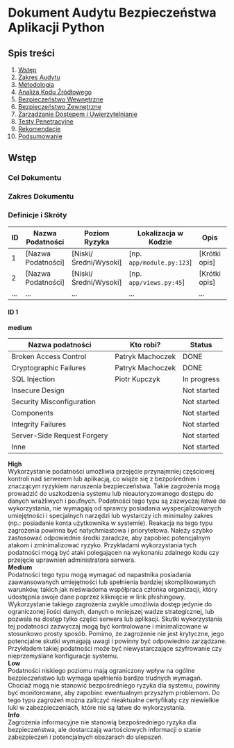 # Dokument Audytu Bezpieczeństwa Aplikacji Python

## Spis treści
1. [Wstęp](#wstęp)
2. [Zakres Audytu](#zakres-audytu)
3. [Metodologia](#metodologia)
4. [Analiza Kodu Źródłowego](#analiza-kodu-źródłowego)
5. [Bezpieczeństwo Wewnętrzne](#bezpieczeństwo-wewnętrzne)
6. [Bezpieczeństwo Zewnętrzne](#bezpieczeństwo-zewnętrzne)
7. [Zarządzanie Dostępem i Uwierzytelnianie](#zarządzanie-dostępem-i-uwierzytelnianie)
8. [Testy Penetracyjne](#testy-penetracyjne)
9. [Rekomendacje](#rekomendacje)
10. [Podsumowanie](#podsumowanie)

## Wstęp
### Cel Dokumentu
### Zakres Dokumentu
### Definicje i Skróty


| ID | Nazwa Podatności | Poziom Ryzyka | Lokalizacja w Kodzie | Opis | Status Naprawy |
|----|------------------|---------------|----------------------|------|----------------|
| 1  | [Nazwa Podatności] | [Niski/Średni/Wysoki] | [np. `app/module.py:123`] | [Krótki opis] | [Niezałatwione/Załatwione] |
| 2  | [Nazwa Podatności] | [Niski/Średni/Wysoki] | [np. `app/views.py:45`] | [Krótki opis] | [Niezałatwione/Załatwione] |
| ... | ... | ... | ... | ... | ... |

#### ID 1
**medium**

| Nazwa podatności                | Kto robi?          | Status        |
|-------------------------------|------------------|---------------|
| Broken Access Control         | Patryk Machoczek  | DONE          |
| Cryptographic Failures        | Patryk Machoczek  | DONE          |
| SQL Injection                 | Piotr Kupczyk     | In progress   |
| Insecure Design               |                    | Not started   |
| Security Misconfiguration     |                    | Not started   |
| Components                    |                    | Not started   |
| Integrity Failures            |                    | Not started   |
| Server-Side Request Forgery   |                    | Not started   |
| Inne                          |                    | Not started   |

**High**
</br>
Wykorzystanie podatności umożliwia przejęcie przynajmniej częściowej kontroli nad serwerem lub aplikacją, co wiąże się z bezpośrednim i znaczącym ryzykiem naruszenia bezpieczeństwa. Takie zagrożenia mogą prowadzić do uszkodzenia systemu lub nieautoryzowanego dostępu do danych wrażliwych i poufnych. Podatności tego typu są zazwyczaj łatwe do wykorzystania, nie wymagają od sprawcy posiadania wyspecjalizowanych umiejętności i specjalnych narzędzi lub wystarczy ich minimalny zakres (np.: posiadanie konta użytkownika w systemie). Reakacja na tego typu zagrożenia powinna być natychmiastowa i priorytetowa. Należy szybko zastosować odpowiednie środki zaradcze, aby zapobiec potencjalnym atakom i zminimalizować ryzyko. Przykładami wykorzystania tych podatności mogą być ataki polegającen na wykonaniu zdalnego kodu czy przejęcie uprawnień administratora serwera.
</br>
**Medium**
</br>
Podatności tego typu mogą wymagać od napastnika posiadania zaawansowanych umiejętności lub spełnienia bardziej skomplikowanych warunków, takich jak nieświadoma współpraca członka organizacji, który udostępnia swoje dane poprzez kliknięcie w link phishingowy. Wykorzystanie takiego zagrożenia zwykle umożliwia dostęp jedynie do ograniczonej ilości danych, danych o mniejszej wadze strategicznej, lub pozwala na dostęp tylko części serwera lub aplikacji. Skutki wykorzystania tej podatności zazwyczaj mogą być kontrolowane i minimalizowane w stosunkowo prosty sposób. Pomimo, że zagrożenie nie jest krytyczne, jego potencjalne skutki wymagają uwagi i powinny być odpowiednio zarządzane. Przykładem takiej podatności może być niewystarczające szyfrowanie czy nieprzemyślane konfiguracje systemu.
</br>
**Low**
</br>
Podatności niskiego poziomu mają ograniczony wpływ na ogólne bezpieczeństwo lub wymaga spełnienia bardzo trudnych wymagań. Chociaż mogą nie stanowić bezpośredniego ryzyka dla systemu, powinny być monitorowane, aby zapobiec ewentualnym przyszłym problemom. Do tego typu zagrożeń można zaliczyć nieaktualne certyfikaty czy niewielkie luki w zabezpieczeniach, które nie są łatwe do wykorzystania.
</br>
**Info**
</br>
Zagrożenia informacyjne nie stanowią bezpośredniego ryzyka dla bezpieczeństwa, ale dostarczają wartościowych informacji o stanie zabezpieczeń i potencjalnych obszarach do ulepszeń.
